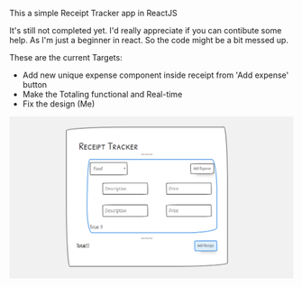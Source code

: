 This a simple Receipt Tracker app in ReactJS

It's still not completed yet. I'd really appreciate if you can contibute some help.
As I'm just a beginner in react. So the code might be a bit messed up.

These are the current Targets:

- Add new unique expense component inside receipt from 'Add expense' button
- Make the Totaling functional and Real-time
- Fix the design (Me)

![Screenshot](receipt-screenshot.png)

